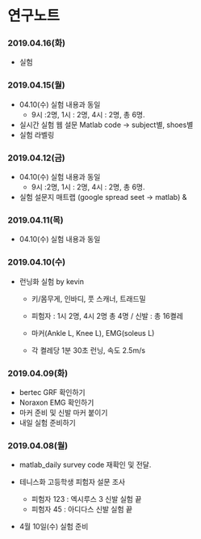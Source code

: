 연구노트
=======

### 2019.04.16(화)
* 실험 

### 2019.04.15(월)
* 04.10(수) 실험 내용과 동일
  - 9시 :2명, 1시 : 2명, 4시 : 2명, 총 6명. 
 * 실시간 실험 웹 설문 Matlab code -> subject별, shoes별
 * 실험 라벨링

### 2019.04.12(금)
* 04.10(수) 실험 내용과 동일
  - 9시 :2명, 1시 : 2명, 4시 : 2명, 총 6명. 
* 실험 설문지 매트랩 (google spread seet -> matlab) &  

### 2019.04.11(목)
* 04.10(수) 실험 내용과 동일

### 2019.04.10(수)
* 런닝화 실험 by kevin

  - 키/몸무게, 인바디, 풋 스캐너, 트래드밀
 
  - 피험자 : 1시 2명, 4시 2명 총 4명 / 신발 : 총 16켤레
 
  - 마커(Ankle L, Knee L), EMG(soleus L)
 
  - 각 켤레당 1분 30초 런닝, 속도 2.5m/s

### 2019.04.09(화)
* bertec GRF 확인하기
* Noraxon EMG 확인하기
* 마커 준비 및 신발 마커 붙이기
* 내일 실험 준비하기

### 2019.04.08(월)

* matlab_daily survey code 재확인 및 전달.

* 테니스화 고등학생 피험자 설문 조사
   - 피험자 123 : 엑시루스 3 신발 실험 끝
   - 피험자 45 : 아디다스 신발 실험 끝
   
* 4월 10일(수) 실험 준비


